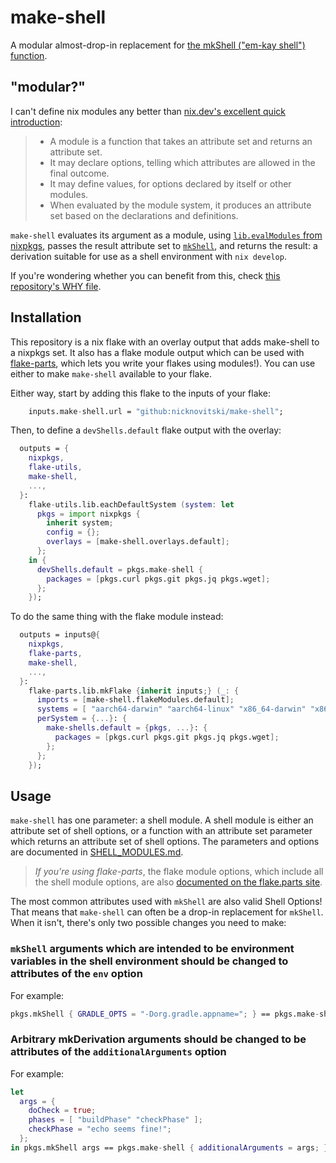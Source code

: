 # make-shell

A modular almost-drop-in replacement for [the mkShell ("em-kay shell") function](https://nixos.org/manual/nixpkgs/stable/#sec-pkgs-mkShell).

## "modular?"

I can't define nix modules any better than [nix.dev's excellent quick introduction](https://nix.dev/tutorials/module-system/a-basic-module/):

> - A module is a function that takes an attribute set and returns an attribute set.
> - It may declare options, telling which attributes are allowed in the final outcome.
> - It may define values, for options declared by itself or other modules.
> - When evaluated by the module system, it produces an attribute set based on the declarations and definitions.

`make-shell` evaluates its argument as a module, using [`lib.evalModules` from nixpkgs](https://nixos.org/manual/nixpkgs/unstable/#module-system-lib-evalModules), passes the result attribute set to [`mkShell`](https://nixos.org/manual/nixpkgs/stable/#sec-pkgs-mkShell), and returns the result: a derivation suitable for use as a shell environment with `nix develop`.

If you're wondering whether you can benefit from this, check [this repository's WHY file](WHY.md).

## Installation

This repository is a nix flake with an overlay output that adds make-shell to a nixpkgs set.  It also has a flake module output which can be used with [flake-parts](https://flake.parts/), which lets you write your flakes using modules!).  You can use either to make `make-shell` available to your flake.

Either way, start by adding this flake to the inputs of your flake:
```nix
    inputs.make-shell.url = "github:nicknovitski/make-shell";
```

Then, to define a `devShells.default` flake output with the overlay:
```nix
  outputs = {
    nixpkgs,
    flake-utils,
    make-shell,
    ...,
  }:
    flake-utils.lib.eachDefaultSystem (system: let
      pkgs = import nixpkgs {
        inherit system;
        config = {};
        overlays = [make-shell.overlays.default];
      };
    in {
      devShells.default = pkgs.make-shell {
        packages = [pkgs.curl pkgs.git pkgs.jq pkgs.wget];
      };
    });
```
To do the same thing with the flake module instead:
```nix
  outputs = inputs@{
    nixpkgs,
    flake-parts,
    make-shell,
    ...,
  }:
    flake-parts.lib.mkFlake {inherit inputs;} (_: {
      imports = [make-shell.flakeModules.default];
      systems = [ "aarch64-darwin" "aarch64-linux" "x86_64-darwin" "x86_64-linux" ];
      perSystem = {...}: {
        make-shells.default = {pkgs, ...}: {
          packages = [pkgs.curl pkgs.git pkgs.jq pkgs.wget];
        };
      };
    });
```

## Usage

`make-shell` has one parameter: a shell module.  A shell module is either an attribute set of shell options, or a function with an attribute set parameter which returns an attribute set of shell options. The parameters and options are documented in [SHELL_MODULES.md](SHELL_MODULES.md).

> *If you're using flake-parts*, the flake module options, which include all the shell module options, are also [documented on the flake.parts site](https://flake.parts/options/make-shell).

The most common attributes used with `mkShell` are also valid Shell Options!  That means that `make-shell` can often be a drop-in replacement for `mkShell`.  When it isn't, there's only two possible changes you need to make:

### `mkShell` arguments which are intended to be environment variables in the shell environment should be changed to attributes of the `env` option

For example:
```nix
pkgs.mkShell { GRADLE_OPTS = "-Dorg.gradle.appname="; } == pkgs.make-shell { env.GRADLE_OPTS = "-Dorg.gradle.appname="; }
```

### Arbitrary mkDerivation arguments should be changed to be attributes of the `additionalArguments` option

For example:
```nix
let
  args = {
    doCheck = true;
    phases = [ "buildPhase" "checkPhase" ];
    checkPhase = "echo seems fine!";
  };
in pkgs.mkShell args == pkgs.make-shell { additionalArguments = args; }
```
